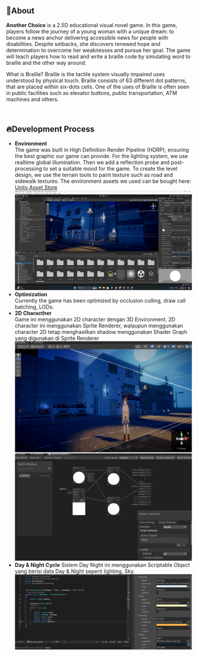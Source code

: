 ## 🔴About
**Another Choice** is a 2.5D educational visual novel game. In this game, players follow the journey of a young woman with a unique dream: to become a news anchor delivering accessible news for people with disabilities. Despite setbacks, she discovers renewed hope and determination to overcome her weaknesses and pursue her goal. The game will teach players how to read and write a braille code by simulating word to braille and the other way around. 

What is Braille? Braille is the tactile system visually impaired uses understood by physical touch​. Braille consists of 63 different dot patterns, that are placed within six-dots cells. One of the uses of Braille is often seen in public facilities such as elevator buttons, public transportation, ATM machines and others.

<br>

## 🔥Development Process
- **Environment** <br> The game was built in High Definition Render Pipeline (HDRP), ensuring the best graphic our game can provide. For the lighting system, we use realtime global illumination. Then we add a reflection probe and post-processing to set a suitable mood for the game. To create the level design, we use the terrain tools to paint texture such as road and sidewalk textures. The environment assets we used can be bought here: [Unity Asset Store](https://assetstore.unity.com/packages/3d/environments/urban/tokyo-street-228474)
![image](https://github.com/Felixwijaya04/AnotherChoice_readme/blob/main/images/Screenshot%20(539).png)
- **Optimization** <br> Currently the game has been optimized by occlusion culling, draw call batching, LODs.
- **2D Characther** <br> Game ini menggunakan 2D character dengan 3D Environment. 2D character ini menggunakan Sprite Renderer, walaupun menggunakan character 2D tetap menghasilkan shadow menggunakan Shader Graph yang digunakan di Sprite Renderer ![image](https://github.com/Felixwijaya04/AnotherChoice_readme/blob/main/images/anotherChoice.png) ![image](https://github.com/Felixwijaya04/AnotherChoice_readme/blob/main/images/Shader%20Graph.png)
- **Day & Night Cycle** Sistem Day Night ini menggunakan Scriptable Object yang berisi data Day & Night seperti lighting, Sky. ![image](https://github.com/Felixwijaya04/AnotherChoice_readme/blob/main/images/SO%20Day%20night.png)


